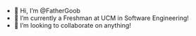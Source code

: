 - 👋 Hi, I’m @FatherGoob
- 🌱 I’m currently a Freshman at UCM in Software Engineering!
- 💞️ I’m looking to collaborate on anything!

<!---
FatherGoob/FatherGoob is a ✨ special ✨ repository because its `README.md` (this file) appears on your GitHub profile.
You can click the Preview link to take a look at your changes.
--->
